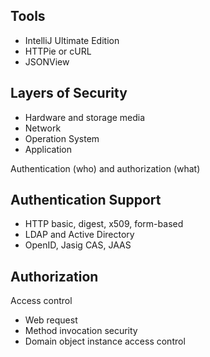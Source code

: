 ## Tools
* IntelliJ Ultimate Edition
* HTTPie or cURL
* JSONView

## Layers of Security
* Hardware and storage media
* Network
* Operation System
* Application

Authentication (who) and authorization (what)

## Authentication Support
* HTTP basic, digest, x509, form-based
* LDAP and Active Directory
* OpenID, Jasig CAS, JAAS

## Authorization
Access control
* Web request
* Method invocation security
* Domain object instance access control


